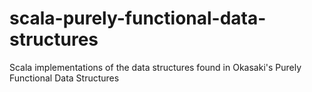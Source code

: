 # scala-purely-functional-data-structures
Scala implementations of the data structures found in Okasaki's Purely Functional Data Structures

